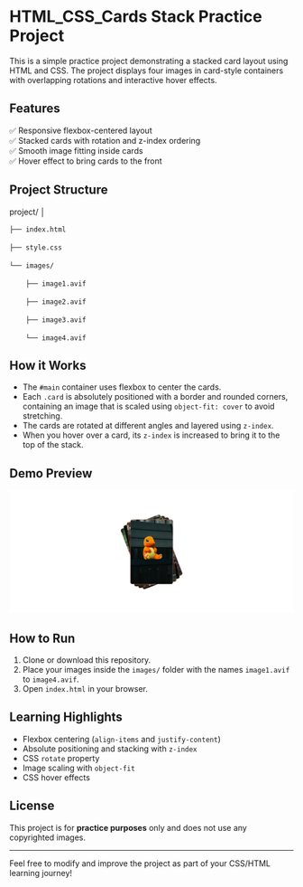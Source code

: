 # HTML_CSS_Cards Stack Practice Project

This is a simple practice project demonstrating a stacked card layout using HTML and CSS. The project displays four images in card-style containers with overlapping rotations and interactive hover effects.

## Features

✅ Responsive flexbox-centered layout  
✅ Stacked cards with rotation and z-index ordering  
✅ Smooth image fitting inside cards  
✅ Hover effect to bring cards to the front  

## Project Structure

project/
│

    ├── index.html

    ├── style.css

    └── images/

        ├── image1.avif

        ├── image2.avif

        ├── image3.avif

        └── image4.avif



## How it Works

- The `#main` container uses flexbox to center the cards.  
- Each `.card` is absolutely positioned with a border and rounded corners, containing an image that is scaled using `object-fit: cover` to avoid stretching.  
- The cards are rotated at different angles and layered using `z-index`.  
- When you hover over a card, its `z-index` is increased to bring it to the top of the stack.

## Demo Preview

![Card Stack Screenshot](images/ss.png)

## How to Run

1. Clone or download this repository.  
2. Place your images inside the `images/` folder with the names `image1.avif` to `image4.avif`.  
3. Open `index.html` in your browser.

## Learning Highlights

- Flexbox centering (`align-items` and `justify-content`)  
- Absolute positioning and stacking with `z-index`  
- CSS `rotate` property  
- Image scaling with `object-fit`  
- CSS hover effects

## License

This project is for **practice purposes** only and does not use any copyrighted images.

---

Feel free to modify and improve the project as part of your CSS/HTML learning journey!
